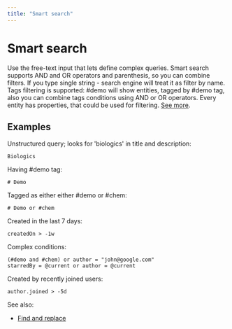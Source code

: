 ```yaml
---
title: "Smart search"
---
```

<!-- SUBTITLE: -->

# Smart search

Use the free-text input that lets define complex queries. Smart search supports AND and OR operators and parenthesis, so
you can combine filters. If you type single string - search engine will treat it as filter by name. Tags filtering is
supported: #demo will show entities, tagged by #demo tag, also you can combine tags conditions using AND or OR
operators. Every entity has properties, that could be used for filtering. [See more](../datagrok/objects.md).

## Examples

Unstructured query; looks for 'biologics' in title and description:

```
Biologics
```

Having #demo tag:

```
# Demo
```

Tagged as either either #demo or #chem:

```
# Demo or #chem
```

Created in the last 7 days:

```
createdOn > -1w
```

Complex conditions:

```
(#demo and #chem) or author = "john@google.com"
starredBy = @current or author = @current
```

Created by recently joined users:

```
author.joined > -5d
```

See also:

* [Find and replace](../transform/find-and-replace.md)
